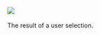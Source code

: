## ![](https://img.shields.io/badge/-draft-red.svg?style=flat-square)
The result of a user selection.

